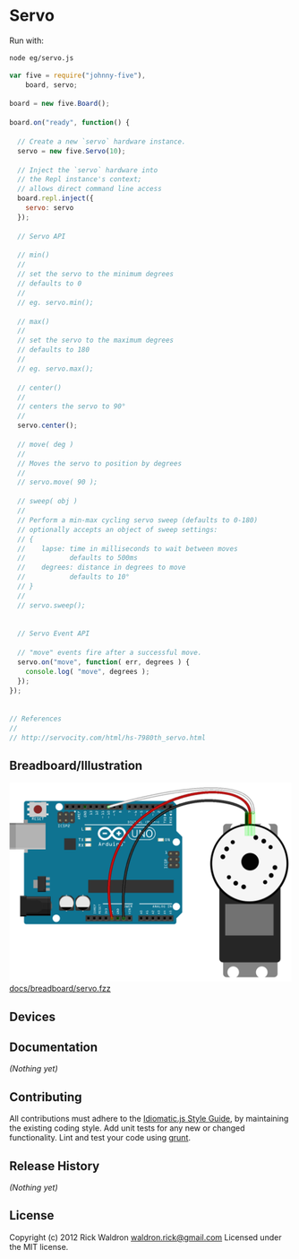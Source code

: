 # Servo

Run with:
```bash
node eg/servo.js
```


```javascript
var five = require("johnny-five"),
    board, servo;

board = new five.Board();

board.on("ready", function() {

  // Create a new `servo` hardware instance.
  servo = new five.Servo(10);

  // Inject the `servo` hardware into
  // the Repl instance's context;
  // allows direct command line access
  board.repl.inject({
    servo: servo
  });

  // Servo API

  // min()
  //
  // set the servo to the minimum degrees
  // defaults to 0
  //
  // eg. servo.min();

  // max()
  //
  // set the servo to the maximum degrees
  // defaults to 180
  //
  // eg. servo.max();

  // center()
  //
  // centers the servo to 90°
  //
  servo.center();

  // move( deg )
  //
  // Moves the servo to position by degrees
  //
  // servo.move( 90 );

  // sweep( obj )
  //
  // Perform a min-max cycling servo sweep (defaults to 0-180)
  // optionally accepts an object of sweep settings:
  // {
  //    lapse: time in milliseconds to wait between moves
  //           defaults to 500ms
  //    degrees: distance in degrees to move
  //           defaults to 10°
  // }
  //
  // servo.sweep();


  // Servo Event API

  // "move" events fire after a successful move.
  servo.on("move", function( err, degrees ) {
    console.log( "move", degrees );
  });
});


// References
//
// http://servocity.com/html/hs-7980th_servo.html

```

## Breadboard/Illustration

![docs/breadboard/servo.png](breadboard/servo.png)
[docs/breadboard/servo.fzz](breadboard/servo.fzz)



## Devices




## Documentation

_(Nothing yet)_









## Contributing
All contributions must adhere to the [Idiomatic.js Style Guide](https://github.com/rwldrn/idiomatic.js),
by maintaining the existing coding style. Add unit tests for any new or changed functionality. Lint and test your code using [grunt](https://github.com/cowboy/grunt).

## Release History
_(Nothing yet)_

## License
Copyright (c) 2012 Rick Waldron <waldron.rick@gmail.com>
Licensed under the MIT license.
